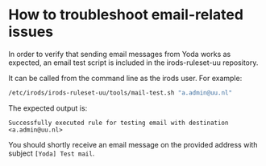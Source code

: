 # How to troubleshoot email-related issues

In order to verify that sending email messages from Yoda works as
expected, an email test script is included in the irods-ruleset-uu repository.

It can be called from the command line as the irods user. For example:
```bash
/etc/irods/irods-ruleset-uu/tools/mail-test.sh "a.admin@uu.nl"
```

The expected output is:
```
Successfully executed rule for testing email with destination <a.admin@uu.nl>
```

You should shortly receive an email message on the provided address
with subject `[Yoda] Test mail`.
